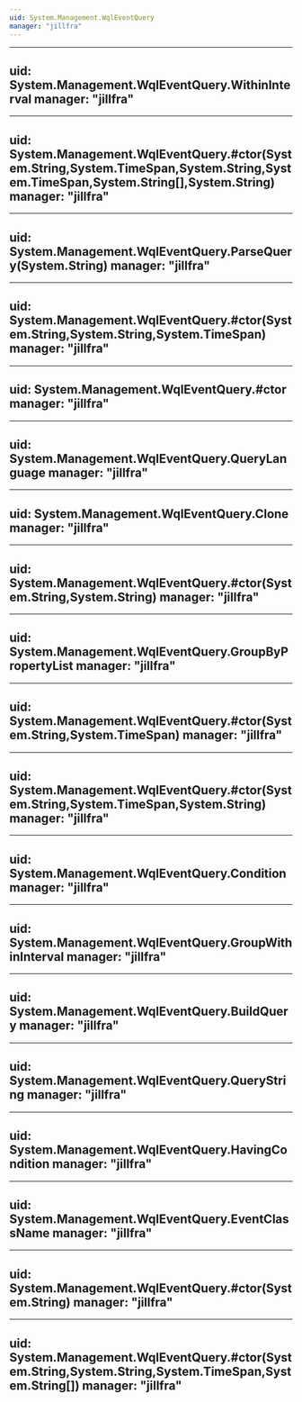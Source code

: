 ```yaml
---
uid: System.Management.WqlEventQuery
manager: "jillfra"
---
```


---
uid: System.Management.WqlEventQuery.WithinInterval
manager: "jillfra"
---

---
uid: System.Management.WqlEventQuery.#ctor(System.String,System.TimeSpan,System.String,System.TimeSpan,System.String[],System.String)
manager: "jillfra"
---

---
uid: System.Management.WqlEventQuery.ParseQuery(System.String)
manager: "jillfra"
---

---
uid: System.Management.WqlEventQuery.#ctor(System.String,System.String,System.TimeSpan)
manager: "jillfra"
---

---
uid: System.Management.WqlEventQuery.#ctor
manager: "jillfra"
---

---
uid: System.Management.WqlEventQuery.QueryLanguage
manager: "jillfra"
---

---
uid: System.Management.WqlEventQuery.Clone
manager: "jillfra"
---

---
uid: System.Management.WqlEventQuery.#ctor(System.String,System.String)
manager: "jillfra"
---

---
uid: System.Management.WqlEventQuery.GroupByPropertyList
manager: "jillfra"
---

---
uid: System.Management.WqlEventQuery.#ctor(System.String,System.TimeSpan)
manager: "jillfra"
---

---
uid: System.Management.WqlEventQuery.#ctor(System.String,System.TimeSpan,System.String)
manager: "jillfra"
---

---
uid: System.Management.WqlEventQuery.Condition
manager: "jillfra"
---

---
uid: System.Management.WqlEventQuery.GroupWithinInterval
manager: "jillfra"
---

---
uid: System.Management.WqlEventQuery.BuildQuery
manager: "jillfra"
---

---
uid: System.Management.WqlEventQuery.QueryString
manager: "jillfra"
---

---
uid: System.Management.WqlEventQuery.HavingCondition
manager: "jillfra"
---

---
uid: System.Management.WqlEventQuery.EventClassName
manager: "jillfra"
---

---
uid: System.Management.WqlEventQuery.#ctor(System.String)
manager: "jillfra"
---

---
uid: System.Management.WqlEventQuery.#ctor(System.String,System.String,System.TimeSpan,System.String[])
manager: "jillfra"
---
